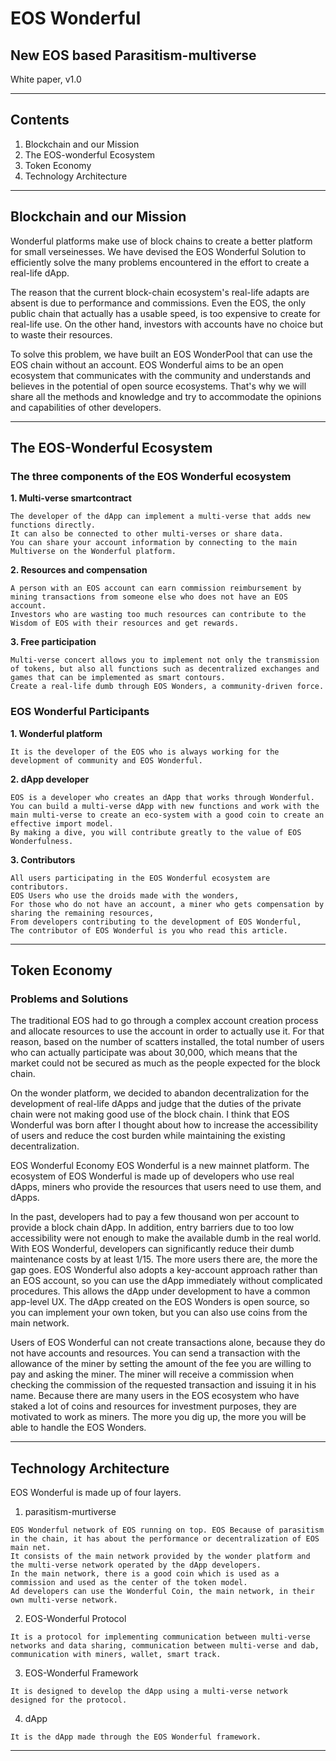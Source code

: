 EOS Wonderful
===============
## New EOS based Parasitism-multiverse
White paper, v1.0
- - -

Contents
---
1. Blockchain and our Mission
2. The EOS-wonderful Ecosystem
3. Token Economy
4. Technology Architecture
- - -

Blockchain and our Mission
--------------------------
Wonderful platforms make use of block chains to create a better platform for small verseinesses.
We have devised the EOS Wonderful Solution to efficiently solve the many problems encountered in the effort to create a real-life dApp.

The reason that the current block-chain ecosystem's real-life adapts are absent is due to performance and commissions.
Even the EOS, the only public chain that actually has a usable speed, is too expensive to create for real-life use. On the other hand, investors with accounts have no choice but to waste their resources.

To solve this problem, we have built an EOS WonderPool that can use the EOS chain without an account. EOS Wonderful aims to be an open ecosystem that communicates with the community and understands and believes in the potential of open source ecosystems. That's why we will share all the methods and knowledge and try to accommodate the opinions and capabilities of other developers.


- - -
The EOS-Wonderful Ecosystem
---------------------------
### The three components of the EOS Wonderful ecosystem

**1. Multi-verse smartcontract**
```
The developer of the dApp can implement a multi-verse that adds new functions directly.
It can also be connected to other multi-verses or share data.
You can share your account information by connecting to the main Multiverse on the Wonderful platform.
```


**2. Resources and compensation**
```
A person with an EOS account can earn commission reimbursement by mining transactions from someone else who does not have an EOS account.
Investors who are wasting too much resources can contribute to the Wisdom of EOS with their resources and get rewards.
```


**3. Free participation**
```
Multi-verse concert allows you to implement not only the transmission of tokens, but also all functions such as decentralized exchanges and games that can be implemented as smart contours.
Create a real-life dumb through EOS Wonders, a community-driven force.
```

### EOS Wonderful Participants
**1. Wonderful platform**
```
It is the developer of the EOS who is always working for the development of community and EOS Wonderful.
```
**2. dApp developer**
```
EOS is a developer who creates an dApp that works through Wonderful.
You can build a multi-verse dApp with new functions and work with the main multi-verse to create an eco-system with a good coin to create an effective import model.
By making a dive, you will contribute greatly to the value of EOS Wonderfulness.
```
**3. Contributors**
```
All users participating in the EOS Wonderful ecosystem are contributors.
EOS Users who use the droids made with the wonders,
For those who do not have an account, a miner who gets compensation by sharing the remaining resources,
From developers contributing to the development of EOS Wonderful,
The contributor of EOS Wonderful is you who read this article.
```


- - -

Token Economy
-------------
### Problems and Solutions
The traditional EOS had to go through a complex account creation process and allocate resources to use the account in order to actually use it. For that reason, based on the number of scatters installed, the total number of users who can actually participate was about 30,000, which means that the market could not be secured as much as the people expected for the block chain.

On the wonder platform, we decided to abandon decentralization for the development of real-life dApps and judge that the duties of the private chain were not making good use of the block chain.
I think that EOS Wonderful was born after I thought about how to increase the accessibility of users and reduce the cost burden while maintaining the existing decentralization.


EOS Wonderful Economy
EOS Wonderful is a new mainnet platform. The ecosystem of EOS Wonderful is made up of developers who use real dApps, miners who provide the resources that users need to use them, and dApps.

In the past, developers had to pay a few thousand won per account to provide a block chain dApp. In addition, entry barriers due to too low accessibility were not enough to make the available dumb in the real world. With EOS Wonderful, developers can significantly reduce their dumb maintenance costs by at least 1/15. The more users there are, the more the gap goes. EOS Wonderful also adopts a key-account approach rather than an EOS account, so you can use the dApp immediately without complicated procedures. This allows the dApp under development to have a common app-level UX. The dApp created on the EOS Wonders is open source, so you can implement your own token, but you can also use coins from the main network.

Users of EOS Wonderful can not create transactions alone, because they do not have accounts and resources. You can send a transaction with the allowance of the miner by setting the amount of the fee you are willing to pay and asking the miner. The miner will receive a commission when checking the commission of the requested transaction and issuing it in his name. Because there are many users in the EOS ecosystem who have staked a lot of coins and resources for investment purposes, they are motivated to work as miners. The more you dig up, the more you will be able to handle the EOS Wonders.


- - -

Technology Architecture
-----------------------

EOS Wonderful is made up of four layers.
1. parasitism-murtiverse
```
EOS Wonderful network of EOS running on top. EOS Because of parasitism in the chain, it has about the performance or decentralization of EOS main net.
It consists of the main network provided by the wonder platform and the multi-verse network operated by the dApp developers.
In the main network, there is a good coin which is used as a commission and used as the center of the token model.
Ad developers can use the Wonderful Coin, the main network, in their own multi-verse network.
```
2. EOS-Wonderful Protocol
```
It is a protocol for implementing communication between multi-verse networks and data sharing, communication between multi-verse and dab, communication with miners, wallet, smart track.
```
3. EOS-Wonderful Framework
```
It is designed to develop the dApp using a multi-verse network designed for the protocol.
```
4. dApp
```
It is the dApp made through the EOS Wonderful framework.
```

- - -